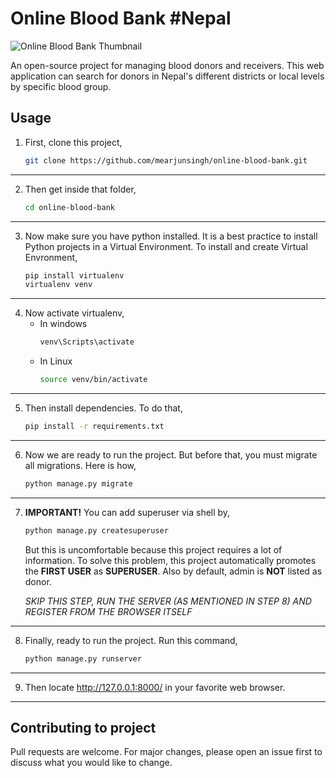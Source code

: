 # Online Blood Bank #Nepal
![Online Blood Bank Thumbnail](https://arjunsingh.com.np/images/portfolio/online_blood_bank.jpg)

An open-source project for managing blood donors and receivers. This web application can search for donors in Nepal's different districts or local levels by specific blood group.

## Usage
1. First, clone this project,
    ```sh
    git clone https://github.com/mearjunsingh/online-blood-bank.git
    ```
---
2. Then get inside that folder,
    ```sh
    cd online-blood-bank
    ```
---
3. Now make sure you have python installed. It is a best practice to install Python projects in a Virtual Environment. To install and create Virtual Envronment,
    ```sh
    pip install virtualenv
    virtualenv venv
    ```
---
4. Now activate virtualenv,
   - In windows
       ```bat
       venv\Scripts\activate
       ```
   - In Linux
        ```sh
        source venv/bin/activate
        ```
---
5. Then install dependencies. To do that,
    ```bash
    pip install -r requirements.txt
    ```
---
6. Now we are ready to run the project. But before that, you must migrate all migrations. Here is how,
    ```bash
    python manage.py migrate
    ```
---
7.  **IMPORTANT!** You can add superuser via shell by,
    ```bash
    python manage.py createsuperuser
    ```
    But this is uncomfortable because this project requires a lot of information. To solve this problem, this project automatically promotes the **FIRST USER** as **SUPERUSER**. Also by default, admin is **NOT** listed as donor.

    *SKIP THIS STEP, RUN THE SERVER (AS MENTIONED IN STEP 8) AND REGISTER FROM THE BROWSER ITSELF*
---
8. Finally, ready to run the project. Run this command,
    ```bash
    python manage.py runserver
    ```
---
9. Then locate http://127.0.0.1:8000/ in your favorite web browser.
---

## Contributing to project 
Pull requests are welcome. For major changes, please open an issue first to discuss what you would like to change.
